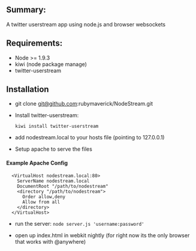 ## Summary:

A twitter userstream app using node.js and browser websockets

## Requirements:

* Node >= 1.9.3
* kiwi (node package manage)
* twitter-userstream

## Installation

* git clone git@github.com:rubymaverick/NodeStream.git
* Install twitter-userstream:

    `kiwi install twitter-userstream`


* add nodestream.local to your hosts file (pointing to 127.0.0.1)
* Setup apache to serve the files

#### Example Apache Config


      <VirtualHost nodestream.local:80>
        ServerName nodestream.local
        DocumentRoot "/path/to/nodestream"
        <directory "/path/to/nodestream">
          Order allow,deny
          Allow from all
        </directory>
      </VirtualHost>
    
* run the server:
    `node server.js 'username:password'`
    
* open up index.html in webkit nightly (for right now its the only browser that works with @anywhere)



